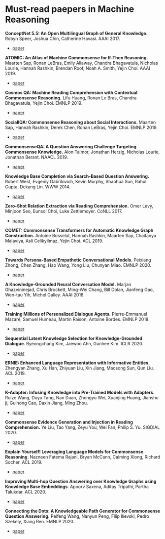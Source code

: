 # Must-read paepers in Machine Reasoning

**ConceptNet 5.5: An Open Multilingual Graph of General Knowledge.** Robyn Speer, Joshua Chin, Catherine Havasi. AAAI 2017.
- [paper](https://arxiv.org/pdf/1612.03975)

**ATOMIC: An Atlas of Machine Commonsense for If-Then Reasoning.** Maarten Sap, Ronan LeBras, Emily Allaway, Chandra Bhagavatula, Nicholas Lourie, Hannah Rashkin, Brendan Roof, Noah A. Smith, Yejin Choi. AAAI 2019.
- [paper](https://arxiv.org/pdf/1811.00146.pdf)

**Cosmos QA: Machine Reading Comprehension with Contextual Commonsense Reasoning.** Lifu Huang, Ronan Le Bras, Chandra Bhagavatula, Yejin Choi. EMNLP 2019.
- [paper](https://arxiv.org/pdf/1909.00277)

**SocialIQA: Commonsense Reasoning about Social Interactions.** Maarten Sap, Hannah Rashkin, Derek Chen, Ronan LeBras, Yejin Choi. EMNLP 2019.
- [paper](https://arxiv.org/pdf/1904.09728)

**CommonsenseQA: A Question Answering Challenge Targeting Commonsense Knowledge.** Alon Talmor, Jonathan Herzig, Nicholas Lourie, Jonathan Berant. NAACL 2019.
- [paper](https://arxiv.org/pdf/1811.00937)

**Knowledge Base Completion via Search-Based Question Answering.** Robert West, Evgeniy Gabrilovich, Kevin Murphy, Shaohua Sun, Rahul Gupta, Dekang Lin. WWW 2014.
- [paper](https://www.cs.ubc.ca/~murphyk/Papers/www14.pdf)

**Zero-Shot Relation Extraction via Reading Comprehension.** Omer Levy, Minjoon Seo, Eunsol Choi, Luke Zettlemoyer. CoNLL 2017.
- [paper](https://arxiv.org/pdf/1706.04115)

**COMET: Commonsense Transformers for Automatic Knowledge Graph Construction.** Antoine Bosselut, Hannah Rashkin, Maarten Sap, Chaitanya Malaviya, Asli Celikyilmaz, Yejin Choi. ACL 2019.
- [paper](https://arxiv.org/pdf/1906.05317)

**Towards Persona-Based Empathetic Conversational Models.** Peixiang Zhong, Chen Zhang, Hao Wang, Yong Liu, Chunyan Miao. EMNLP 2020.
- [paper](https://arxiv.org/pdf/2004.12316)

**A Knowledge-Grounded Neural Conversation Model.** Marjan Ghazvininejad, Chris Brockett, Ming-Wei Chang, Bill Dolan, Jianfeng Gao, Wen-tau Yih, Michel Galley. AAAI 2018.
- [paper](https://arxiv.org/pdf/1702.01932)

**Training Millions of Personalized Dialogue Agents.** Pierre-Emmanuel Mazaré, Samuel Humeau, Martin Raison, Antoine Bordes. EMNLP 2018.
- [paper](https://arxiv.org/pdf/1809.01984.pdf)

**Sequential Latent Knowledge Selection for Knowledge-Grounded Dialogue**. Byeongchang Kim, Jaewoo Ahn, Gunhee Kim. ICLR 2020.
- [paper](https://arxiv.org/pdf/2002.07510)

**ERNIE: Enhanced Language Representation with Informative Entities**. Zhengyan Zhang, Xu Han, Zhiyuan Liu, Xin Jiang, Maosong Sun, Qun Liu. ACL 2019.
- [paper](https://arxiv.org/pdf/1905.07129)

**K-Adapter: Infusing Knowledge into Pre-Trained Models with Adapters**. Ruize Wang, Duyu Tang, Nan Duan, Zhongyu Wei, Xuanjing Huang, Jianshu ji, Guihong Cao, Daxin Jiang, Ming Zhou.
- [paper](https://arxiv.org/pdf/2002.01808)

**Commonsense Evidence Generation and Injection in Reading Comprehension.** Ye Liu, Tao Yang, Zeyu You, Wei Fan, Philip S. Yu. SIGDIAL 2020.
- [paper](https://arxiv.org/pdf/2005.05240)

**Explain Yourself! Leveraging Language Models for Commonsense Reasoning**. Nazneen Fatema Rajani, Bryan McCann, Caiming Xiong, Richard Socher. ACL 2019.
- [paper](https://arxiv.org/pdf/1906.02361)

**Improving Multi-hop Question Answering over Knowledge Graphs using Knowledge Base Embeddings**. Apoorv Saxena, Aditay Tripathi, Partha Talukdar. ACL 2020.
- [paper](https://malllabiisc.github.io/publications/papers/final_embedkgqa.pdf)

**Connecting the Dots: A Knowledgeable Path Generator for Commonsense Question Answering.** Peifeng Wang, Nanyun Peng, Filip Ilievski, Pedro Szekely, Xiang Ren. EMNLP 2020.
- [paper](https://arxiv.org/pdf/2005.00691.pdf)
